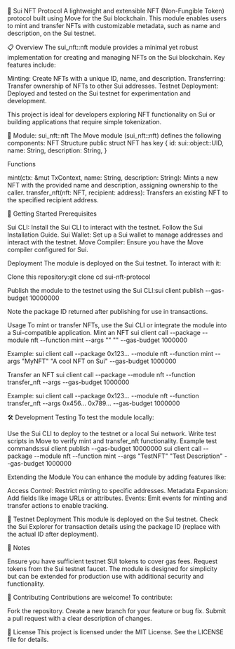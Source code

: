 🎨 Sui NFT Protocol
A lightweight and extensible NFT (Non-Fungible Token) protocol built using Move for the Sui blockchain. This module enables users to mint and transfer NFTs with customizable metadata, such as name and description, on the Sui testnet.

📋 Overview
The sui_nft::nft module provides a minimal yet robust implementation for creating and managing NFTs on the Sui blockchain. Key features include:

Minting: Create NFTs with a unique ID, name, and description.
Transferring: Transfer ownership of NFTs to other Sui addresses.
Testnet Deployment: Deployed and tested on the Sui testnet for experimentation and development.

This project is ideal for developers exploring NFT functionality on Sui or building applications that require simple tokenization.

📁 Module: sui_nft::nft
The Move module (sui_nft::nft) defines the following components:
NFT Structure
public struct NFT has key {
    id: sui::object::UID,
    name: String,
    description: String,
}

Functions

mint(ctx: &mut TxContext, name: String, description: String): Mints a new NFT with the provided name and description, assigning ownership to the caller.
transfer_nft(nft: NFT, recipient: address): Transfers an existing NFT to the specified recipient address.


🚀 Getting Started
Prerequisites

Sui CLI: Install the Sui CLI to interact with the testnet. Follow the Sui Installation Guide.
Sui Wallet: Set up a Sui wallet to manage addresses and interact with the testnet.
Move Compiler: Ensure you have the Move compiler configured for Sui.

Deployment
The module is deployed on the Sui testnet. To interact with it:

Clone this repository:git clone <repository-url>
cd sui-nft-protocol


Publish the module to the testnet using the Sui CLI:sui client publish --gas-budget 10000000

Note the package ID returned after publishing for use in transactions.

Usage
To mint or transfer NFTs, use the Sui CLI or integrate the module into a Sui-compatible application.
Mint an NFT
sui client call --package <package-id> --module nft --function mint --args "<name>" "<description>" --gas-budget 1000000

Example:
sui client call --package 0x123... --module nft --function mint --args "MyNFT" "A cool NFT on Sui" --gas-budget 1000000

Transfer an NFT
sui client call --package <package-id> --module nft --function transfer_nft --args <nft-object-id> <recipient-address> --gas-budget 1000000

Example:
sui client call --package 0x123... --module nft --function transfer_nft --args 0x456... 0x789... --gas-budget 1000000


🛠️ Development
Testing
To test the module locally:

Use the Sui CLI to deploy to the testnet or a local Sui network.
Write test scripts in Move to verify mint and transfer_nft functionality.
Example test commands:sui client publish --gas-budget 10000000
sui client call --package <package-id> --module nft --function mint --args "TestNFT" "Test Description" --gas-budget 1000000



Extending the Module
You can enhance the module by adding features like:

Access Control: Restrict minting to specific addresses.
Metadata Expansion: Add fields like image URLs or attributes.
Events: Emit events for minting and transfer actions to enable tracking.


📡 Testnet Deployment
This module is deployed on the Sui testnet. Check the Sui Explorer for transaction details using the package ID (replace <package-id> with the actual ID after deployment).

📝 Notes

Ensure you have sufficient testnet SUI tokens to cover gas fees. Request tokens from the Sui testnet faucet.
The module is designed for simplicity but can be extended for production use with additional security and functionality.


🤝 Contributing
Contributions are welcome! To contribute:

Fork the repository.
Create a new branch for your feature or bug fix.
Submit a pull request with a clear description of changes.


📜 License
This project is licensed under the MIT License. See the LICENSE file for details.
